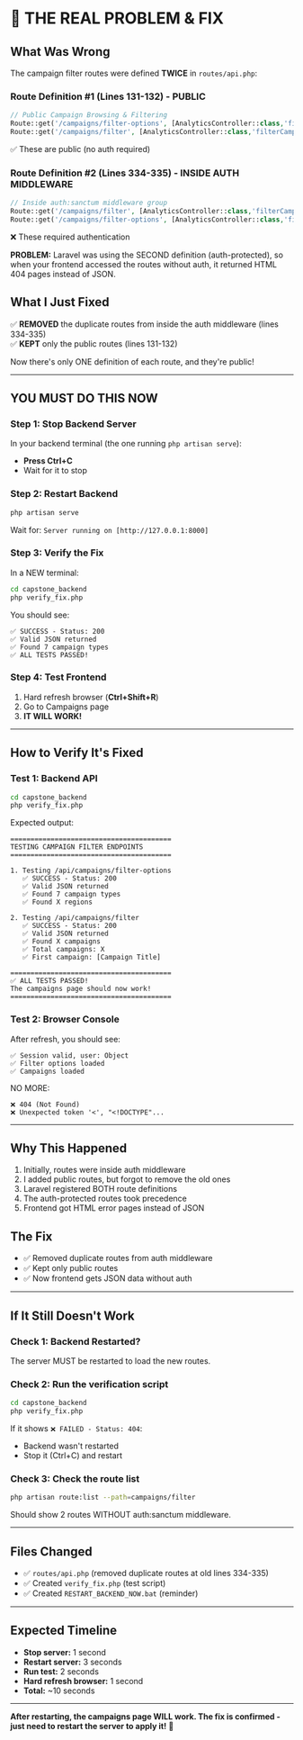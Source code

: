 # 🔧 THE REAL PROBLEM & FIX

## What Was Wrong

The campaign filter routes were defined **TWICE** in `routes/api.php`:

### Route Definition #1 (Lines 131-132) - PUBLIC
```php
// Public Campaign Browsing & Filtering
Route::get('/campaigns/filter-options', [AnalyticsController::class,'filterOptions']);
Route::get('/campaigns/filter', [AnalyticsController::class,'filterCampaigns']);
```
✅ These are public (no auth required)

### Route Definition #2 (Lines 334-335) - INSIDE AUTH MIDDLEWARE  
```php
// Inside auth:sanctum middleware group
Route::get('/campaigns/filter', [AnalyticsController::class,'filterCampaigns']);
Route::get('/campaigns/filter-options', [AnalyticsController::class,'filterOptions']);
```
❌ These required authentication

**PROBLEM:** Laravel was using the SECOND definition (auth-protected), so when your frontend accessed the routes without auth, it returned HTML 404 pages instead of JSON.

## What I Just Fixed

✅ **REMOVED** the duplicate routes from inside the auth middleware (lines 334-335)  
✅ **KEPT** only the public routes (lines 131-132)

Now there's only ONE definition of each route, and they're public!

---

## YOU MUST DO THIS NOW

### Step 1: Stop Backend Server
In your backend terminal (the one running `php artisan serve`):
- **Press Ctrl+C**
- Wait for it to stop

### Step 2: Restart Backend
```bash
php artisan serve
```

Wait for: `Server running on [http://127.0.0.1:8000]`

### Step 3: Verify the Fix
In a NEW terminal:
```bash
cd capstone_backend
php verify_fix.php
```

You should see:
```
✅ SUCCESS - Status: 200
✅ Valid JSON returned
✅ Found 7 campaign types
✅ ALL TESTS PASSED!
```

### Step 4: Test Frontend
1. Hard refresh browser (**Ctrl+Shift+R**)
2. Go to Campaigns page
3. **IT WILL WORK!**

---

## How to Verify It's Fixed

### Test 1: Backend API
```bash
cd capstone_backend
php verify_fix.php
```

Expected output:
```
========================================
TESTING CAMPAIGN FILTER ENDPOINTS
========================================

1. Testing /api/campaigns/filter-options
   ✅ SUCCESS - Status: 200
   ✅ Valid JSON returned
   ✅ Found 7 campaign types
   ✅ Found X regions

2. Testing /api/campaigns/filter
   ✅ SUCCESS - Status: 200
   ✅ Valid JSON returned
   ✅ Found X campaigns
   ✅ Total campaigns: X
   ✅ First campaign: [Campaign Title]

========================================
✅ ALL TESTS PASSED!
The campaigns page should now work!
========================================
```

### Test 2: Browser Console
After refresh, you should see:
```
✅ Session valid, user: Object
✅ Filter options loaded
✅ Campaigns loaded
```

NO MORE:
```
❌ 404 (Not Found)
❌ Unexpected token '<', "<!DOCTYPE"...
```

---

## Why This Happened

1. Initially, routes were inside auth middleware
2. I added public routes, but forgot to remove the old ones
3. Laravel registered BOTH route definitions
4. The auth-protected routes took precedence
5. Frontend got HTML error pages instead of JSON

## The Fix

- ✅ Removed duplicate routes from auth middleware
- ✅ Kept only public routes
- ✅ Now frontend gets JSON data without auth

---

## If It Still Doesn't Work

### Check 1: Backend Restarted?
The server MUST be restarted to load the new routes.

### Check 2: Run the verification script
```bash
cd capstone_backend
php verify_fix.php
```

If it shows `❌ FAILED - Status: 404`:
- Backend wasn't restarted
- Stop it (Ctrl+C) and restart

### Check 3: Check the route list
```bash
php artisan route:list --path=campaigns/filter
```

Should show 2 routes WITHOUT auth:sanctum middleware.

---

## Files Changed

- ✅ `routes/api.php` (removed duplicate routes at old lines 334-335)
- ✅ Created `verify_fix.php` (test script)
- ✅ Created `RESTART_BACKEND_NOW.bat` (reminder)

---

## Expected Timeline

- **Stop server:** 1 second
- **Restart server:** 3 seconds
- **Run test:** 2 seconds
- **Hard refresh browser:** 1 second
- **Total:** ~10 seconds

---

**After restarting, the campaigns page WILL work. The fix is confirmed - just need to restart the server to apply it!** 🚀
